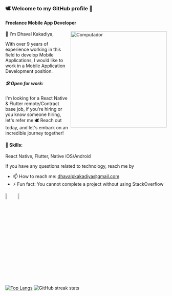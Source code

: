 ### 🕊️ Welcome to my GitHub profile 👋 
#### Freelance Mobile App Developer
<img src="https://github.com/lambiengcode/lambiengcode/raw/main/gif/banner_gif.gif?raw=true" height="300" align="right" alt="Computador" style="max-width: 100%; display: inline-block;" data-target="animated-image.originalImage">

👋 I'm Dhaval Kakadiya,

With over 9 years of experience working in this field to develop Mobile Applications, I would like to work in a Mobile Application Development position. 

##### 🛠️ Open for work: 
I'm looking for a React Native & Flutter remote/Contract base job, if you're hiring or you know someone hiring, let's refer me 🕊️ 
Reach out today, and let's embark on an incredible journey together!

#### 🎇 Skills: 
React Native, Flutter, Native iOS/Android

If you have any questions related to technology, reach me by
- 📫 How to reach me: dhavalpkakadiya@gmail.com 
- ⚡ Fun fact: You cannot complete a project without using StackOverflow 


[<img  width="7%" src="https://camo.githubusercontent.com/5d3b9c003df99ca4704c50bec9c29eaecbc08f6f71c4cf1203cc02fe7c7ed737/68747470733a2f2f696d672e69636f6e73382e636f6d2f636f6c6f722f39362f3030303030302f6769746875622e706e67" alt='github'>](https://github.com/dhavalpkakadiya)  [<img width="7%" src="https://camo.githubusercontent.com/4f660401d8469647f004f5740254c81a657f48d4c55a635be05ffb196c2be320/68747470733a2f2f696d672e69636f6e73382e636f6d2f636f6c6f722f39362f3030303030302f6c696e6b6564696e2e706e67" alt='linkedin'>](https://www.linkedin.com/in/dhaval-k-4a499117a/)  

[![Top Langs](https://github-readme-stats.vercel.app/api/top-langs/?username=dhavalpkakadiya)](https://github.com/anuraghazra/github-readme-stats) ![GitHub streak stats](https://streak-stats.demolab.com/?user=dhavalpkakadiya) 


 
